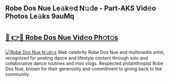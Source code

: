 ## Robe Dos Nue Le𝚊k𝚎d N𝚞𝚍e - Part-AKS Vid𝚎o Photos Le𝚊ks 9auMq

# <h2><a href="http://fb4chyr.evod.top/?m=Robe+Dos+Nue">🔗 👉🔴 Robe Dos Nue Vid𝚎o Ph𝚘t𝚘s</a></h2>

[![Robe Dos Nue N𝚞d𝚎s](https://i.imgur.com/8V9OHl7.gif)](http://fb4chyr.evod.top/?m=Robe+Dos+Nue)
Web celebrity Robe Dos Nue and multimedia artist, recognized for posting dance and lifestyle content through solo and collaborative dance routines and mini vlogs. Respected philanthropist Robe Dos Nue, known for their generosity and commitment to giving back to the community. 
